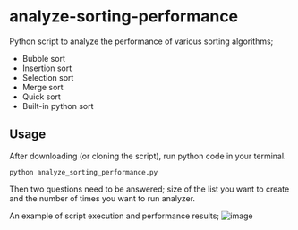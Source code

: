 # analyze-sorting-performance
Python script to analyze the performance of various sorting algorithms;
 - Bubble sort
 - Insertion sort
 - Selection sort
 - Merge sort
 - Quick sort
 - Built-in python sort

## Usage

After downloading (or cloning the script), run python code in your terminal. 

`python analyze_sorting_performance.py`

Then two questions need to be answered; size of the list you want to create and the number of times you want to run analyzer. 

An example of script execution and performance results;
![image](https://user-images.githubusercontent.com/36437947/126866808-6bce5f8b-3b69-4f5c-bc2c-52668485e058.png)
